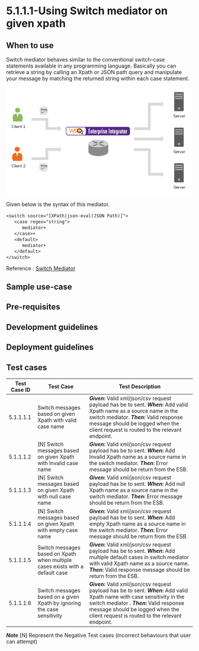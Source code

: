 # 5.1.1.1-Using Switch mediator on given xpath

## When to use

Switch mediator behaves similar to the conventional switch-case statements available in any programming language.
Basically you can retrieve a string by calling an Xpath or JSON path query and manipulate your message by matching
the returned string within each case statement.

![message-routing](images/message-routing.png)

Given below is the syntax of this mediator.

```
<switch source="[XPath|json-eval(JSON Path)]">
   <case regex="string">
      mediator+
   </case>+
   <default>
      mediator+
   </default>
</switch>

```

Reference : [Switch Mediator](https://docs.wso2.com/display/EI610/Switch+Mediator)

## Sample use-case


## Pre-requisites


## Development guidelines


## Deployment guidelines


## Test cases

| Test Case ID  |                        Test Case	               |                                Test Description                |
| ------------- | ------------------------------------------------ | ---------------------------------------------------------------|
| 5.1.1.1.1     | Switch messages based on given Xpath with valid case name   | **_Given_:** Valid xml/json/csv request payload has be to sent. **_When_:** Add valid Xpath name as a source name in the switch mediator. **_Then_:** Valid response message should be logged when the client request is routed to the relevant endpoint. |
| 5.1.1.1.2     | [N] Switch messages based on given Xpath with Invalid case name | **_Given_:** Valid xml/json/csv request payload has be to sent. **_When_:** Add Invalid Xpath name as a source name in the switch mediator. **_Then_:** Error message should be return from the ESB.|
| 5.1.1.1.3     | [N] Switch messages based on given Xpath with null case name    | **_Given_:** Valid xml/json/csv request payload has be to sent. **_When_:** Add null Xpath name as a source name in the switch mediator. **_Then_:** Error message should be return from the ESB.|
| 5.1.1.1.4     | [N] Switch messages based on given Xpath with empty case name   | **_Given_:** Valid xml/json/csv request payload has be to sent. **_When_:** Add empty Xpath name as a source name in the switch mediator. **_Then_:** Error message should be return from the ESB.|
| 5.1.1.1.5     | Switch messages based on Xpath when multiple cases exists with a default case  | **_Given_:** Valid xml/json/csv request payload has be to sent. **_When_:** Add multiple default cases in switch mediator with valid Xpath name as a source name. **_Then_:** Valid response message should be return from the ESB.|
| 5.1.1.1.6     | Switch messages based on a given Xpath by ignoring the case sensitivity  | **_Given_:** Valid xml/json/csv request payload has be to sent. **_When_:** Add valid Xpath name with case sensitivity in the switch mediator . **_Then_:** Valid response message should be logged when the client request is routed to the relevant endpoint. |

**_Note_**
[N] Represent the Negative Test cases (incorrect behaviours that user can attempt)













